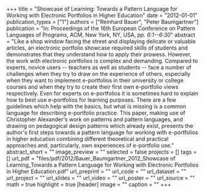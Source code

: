 +++
title = "Showcase of Learning: Towards a Pattern Language for Working with Electronic Portfolios in Higher Education"
date = "2012-01-01"
publication_types = ["1"]
authors = ["Reinhard Bauer", "Peter Baumgartner"]
publication = "In: Proceedings of the 16th European Conference on Pattern Languages of Programs, ACM, New York, NY, USA, _pp. 6:1--6:30_"
abstract = "Like a shop window facing the street and displaying delicate or valuable articles, an electronic portfolio showcase required skills of students and demonstrates that they understand how to apply their prowess. However, the work with electronic portfolios is complex and demanding. Compared to experts, novice users -- teachers as well as students -- face a number of challenges when they try to draw on the experience of others, especially when they want to implement e-portfolios in their university or college courses and when they try to create their first own e-portfolio views respectively. Even for experts on e-portfolios it is sometimes hard to explain how to best use e-portfolios for learning purposes. There are a few guidelines which help with the basics, but what is missing is a common language for describing e-portfolio practice. This paper, making use of Christopher Alexander's work on patterns and pattern languages, and drawing on pedagogical design patterns which already exist, presents the author's first steps towards a pattern language for working with e-portfolios in higher education combining different theoretical and practical approaches and, particularly, own experiences of e-portfolio use."
abstract_short = ""
image_preview = ""
selected = false
projects = []
tags = []
url_pdf = "files/pdf/2012/Bauer_Baumgartner_2012_Showcase of Learning_Towards a Pattern Language for Working with Electronic Portfolios in Higher Education.pdf"
url_preprint = ""
url_code = ""
url_dataset = ""
url_project = ""
url_slides = ""
url_video = ""
url_poster = ""
url_source = ""
math = true
highlight = true
[header]
image = ""
caption = ""
+++
